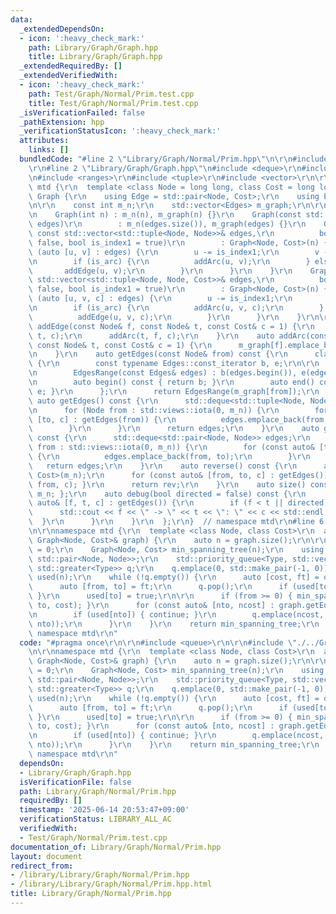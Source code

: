 ```yaml
---
data:
  _extendedDependsOn:
  - icon: ':heavy_check_mark:'
    path: Library/Graph/Graph.hpp
    title: Library/Graph/Graph.hpp
  _extendedRequiredBy: []
  _extendedVerifiedWith:
  - icon: ':heavy_check_mark:'
    path: Test/Graph/Normal/Prim.test.cpp
    title: Test/Graph/Normal/Prim.test.cpp
  _isVerificationFailed: false
  _pathExtension: hpp
  _verificationStatusIcon: ':heavy_check_mark:'
  attributes:
    links: []
  bundledCode: "#line 2 \"Library/Graph/Normal/Prim.hpp\"\n\r\n#include <queue>\r\n\
    \r\n#line 2 \"Library/Graph/Graph.hpp\"\n#include <deque>\r\n#include <iostream>\r\
    \n#include <ranges>\r\n#include <tuple>\r\n#include <vector>\r\n\r\nnamespace\
    \ mtd {\r\n  template <class Node = long long, class Cost = long long>\r\n  class\
    \ Graph {\r\n    using Edge = std::pair<Node, Cost>;\r\n    using Edges = std::vector<Edge>;\r\
    \n\r\n    const int m_n;\r\n    std::vector<Edges> m_graph;\r\n\r\n  public:\r\
    \n    Graph(int n) : m_n(n), m_graph(n) {}\r\n    Graph(const std::vector<Edges>&\
    \ edges)\r\n        : m_n(edges.size()), m_graph(edges) {}\r\n    Graph(int n,\
    \ const std::vector<std::tuple<Node, Node>>& edges,\r\n          bool is_arc =\
    \ false, bool is_index1 = true)\r\n        : Graph<Node, Cost>(n) {\r\n      for\
    \ (auto [u, v] : edges) {\r\n        u -= is_index1;\r\n        v -= is_index1;\r\
    \n        if (is_arc) {\r\n          addArc(u, v);\r\n        } else {\r\n   \
    \       addEdge(u, v);\r\n        }\r\n      }\r\n    }\r\n    Graph(int n, const\
    \ std::vector<std::tuple<Node, Node, Cost>>& edges,\r\n          bool is_arc =\
    \ false, bool is_index1 = true)\r\n        : Graph<Node, Cost>(n) {\r\n      for\
    \ (auto [u, v, c] : edges) {\r\n        u -= is_index1;\r\n        v -= is_index1;\r\
    \n        if (is_arc) {\r\n          addArc(u, v, c);\r\n        } else {\r\n\
    \          addEdge(u, v, c);\r\n        }\r\n      }\r\n    }\r\n\r\n    auto\
    \ addEdge(const Node& f, const Node& t, const Cost& c = 1) {\r\n      addArc(f,\
    \ t, c);\r\n      addArc(t, f, c);\r\n    }\r\n    auto addArc(const Node& f,\
    \ const Node& t, const Cost& c = 1) {\r\n      m_graph[f].emplace_back(t, c);\r\
    \n    }\r\n    auto getEdges(const Node& from) const {\r\n      class EdgesRange\
    \ {\r\n        const typename Edges::const_iterator b, e;\r\n\r\n      public:\r\
    \n        EdgesRange(const Edges& edges) : b(edges.begin()), e(edges.end()) {}\r\
    \n        auto begin() const { return b; }\r\n        auto end() const { return\
    \ e; }\r\n      };\r\n      return EdgesRange(m_graph[from]);\r\n    }\r\n   \
    \ auto getEdges() const {\r\n      std::deque<std::tuple<Node, Node, Cost>> edges;\r\
    \n      for (Node from : std::views::iota(0, m_n)) {\r\n        for (const auto&\
    \ [to, c] : getEdges(from)) {\r\n          edges.emplace_back(from, to, c);\r\n\
    \        }\r\n      }\r\n      return edges;\r\n    }\r\n    auto getEdgesExcludeCost()\
    \ const {\r\n      std::deque<std::pair<Node, Node>> edges;\r\n      for (Node\
    \ from : std::views::iota(0, m_n)) {\r\n        for (const auto& [to, _] : getEdges(from))\
    \ {\r\n          edges.emplace_back(from, to);\r\n        }\r\n      }\r\n   \
    \   return edges;\r\n    }\r\n    auto reverse() const {\r\n      auto rev = Graph<Node,\
    \ Cost>(m_n);\r\n      for (const auto& [from, to, c] : getEdges()) { rev.addArc(to,\
    \ from, c); }\r\n      return rev;\r\n    }\r\n    auto size() const { return\
    \ m_n; };\r\n    auto debug(bool directed = false) const {\r\n      for (const\
    \ auto& [f, t, c] : getEdges()) {\r\n        if (f < t || directed) {\r\n    \
    \      std::cout << f << \" -> \" << t << \": \" << c << std::endl;\r\n      \
    \  }\r\n      }\r\n    }\r\n  };\r\n}  // namespace mtd\r\n#line 6 \"Library/Graph/Normal/Prim.hpp\"\
    \n\r\nnamespace mtd {\r\n  template <class Node, class Cost>\r\n  auto prim(const\
    \ Graph<Node, Cost>& graph) {\r\n    auto n = graph.size();\r\n\r\n    Node root\
    \ = 0;\r\n    Graph<Node, Cost> min_spanning_tree(n);\r\n    using Type = std::pair<Cost,\
    \ std::pair<Node, Node>>;\r\n    std::priority_queue<Type, std::vector<Type>,\
    \ std::greater<Type>> q;\r\n    q.emplace(0, std::make_pair(-1, 0));\r\n    std::vector<bool>\
    \ used(n);\r\n    while (!q.empty()) {\r\n      auto [cost, ft] = q.top();\r\n\
    \      auto [from, to] = ft;\r\n      q.pop();\r\n      if (used[to]) { continue;\
    \ }\r\n      used[to] = true;\r\n\r\n      if (from >= 0) { min_spanning_tree.addEdge(from,\
    \ to, cost); }\r\n      for (const auto& [nto, ncost] : graph.getEdges(to)) {\r\
    \n        if (used[nto]) { continue; }\r\n        q.emplace(ncost, std::make_pair(to,\
    \ nto));\r\n      }\r\n    }\r\n    return min_spanning_tree;\r\n  }\r\n}  //\
    \ namespace mtd\r\n"
  code: "#pragma once\r\n\r\n#include <queue>\r\n\r\n#include \"./../Graph.hpp\"\r\
    \n\r\nnamespace mtd {\r\n  template <class Node, class Cost>\r\n  auto prim(const\
    \ Graph<Node, Cost>& graph) {\r\n    auto n = graph.size();\r\n\r\n    Node root\
    \ = 0;\r\n    Graph<Node, Cost> min_spanning_tree(n);\r\n    using Type = std::pair<Cost,\
    \ std::pair<Node, Node>>;\r\n    std::priority_queue<Type, std::vector<Type>,\
    \ std::greater<Type>> q;\r\n    q.emplace(0, std::make_pair(-1, 0));\r\n    std::vector<bool>\
    \ used(n);\r\n    while (!q.empty()) {\r\n      auto [cost, ft] = q.top();\r\n\
    \      auto [from, to] = ft;\r\n      q.pop();\r\n      if (used[to]) { continue;\
    \ }\r\n      used[to] = true;\r\n\r\n      if (from >= 0) { min_spanning_tree.addEdge(from,\
    \ to, cost); }\r\n      for (const auto& [nto, ncost] : graph.getEdges(to)) {\r\
    \n        if (used[nto]) { continue; }\r\n        q.emplace(ncost, std::make_pair(to,\
    \ nto));\r\n      }\r\n    }\r\n    return min_spanning_tree;\r\n  }\r\n}  //\
    \ namespace mtd\r\n"
  dependsOn:
  - Library/Graph/Graph.hpp
  isVerificationFile: false
  path: Library/Graph/Normal/Prim.hpp
  requiredBy: []
  timestamp: '2025-06-14 20:53:47+09:00'
  verificationStatus: LIBRARY_ALL_AC
  verifiedWith:
  - Test/Graph/Normal/Prim.test.cpp
documentation_of: Library/Graph/Normal/Prim.hpp
layout: document
redirect_from:
- /library/Library/Graph/Normal/Prim.hpp
- /library/Library/Graph/Normal/Prim.hpp.html
title: Library/Graph/Normal/Prim.hpp
---
```

